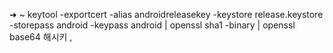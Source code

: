 ➜  ~ keytool -exportcert -alias androidreleasekey -keystore release.keystore -storepass android -keypass android | openssl sha1 -binary | openssl base64
해시키 ,
